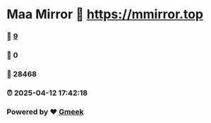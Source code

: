 # Maa Mirror :link: https://mmirror.top 
### :page_facing_up: [9](https://mmirror.top/tag.html) 
### :speech_balloon: 0 
### :hibiscus: 28468 
### :alarm_clock: 2025-04-12 17:42:18 
### Powered by :heart: [Gmeek](https://github.com/Meekdai/Gmeek)
